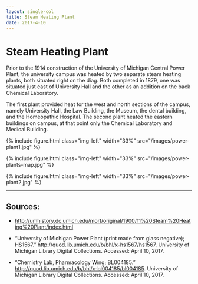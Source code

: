 ```yaml
---
layout: single-col
title: Steam Heating Plant
date: 2017-4-10
---
```


# Steam Heating Plant

Prior to the 1914 construction of the University of Michigan Central Power Plant, the university campus was heated by two separate steam heating plants, both situated right on the diag. Both completed in 1879, one was situated just east of University Hall and the other as an addition on the back Chemical Laboratory.

The first plant provided heat for the west and north sections of the campus, namely University Hall, the Law Building, the Museum, the dental building, and the Homeopathic Hospital. The second plant heated the eastern buildings on campus, at that point only the Chemical Laboratory and Medical Building.


{% include figure.html class="img-left" width="33%" src="/images/power-plant1.jpg" %}

{% include figure.html class="img-left" width="33%" src="/images/power-plants-map.jpg" %}

{% include figure.html class="img-left" width="33%" src="/images/power-plant2.jpg" %}




-----
## Sources:

- http://umhistory.dc.umich.edu/mort/original/1900/11%20Steam%20Heating%20Plant/index.html

- “University of Michigan Power Plant (print made from glass negative); HS1567.” http://quod.lib.umich.edu/b/bhl/x-hs1567/hs1567. University of Michigan Library Digital Collections. Accessed: April 10, 2017.

- “Chemistry Lab, Pharmacology Wing; BL004185.” http://quod.lib.umich.edu/b/bhl/x-bl004185/bl004185. University of Michigan Library Digital Collections. Accessed: April 10, 2017.
